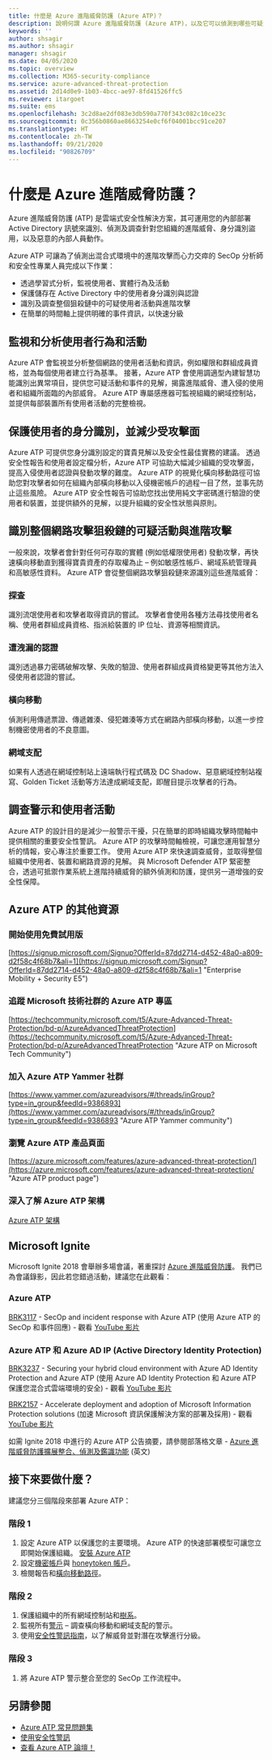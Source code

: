 ```yaml
---
title: 什麼是 Azure 進階威脅防護 (Azure ATP)？
description: 說明何謂 Azure 進階威脅防護 (Azure ATP)，以及它可以偵測到哪些可疑活動種類
keywords: ''
author: shsagir
ms.author: shsagir
manager: shsagir
ms.date: 04/05/2020
ms.topic: overview
ms.collection: M365-security-compliance
ms.service: azure-advanced-threat-protection
ms.assetid: 2d14d0e9-1b03-4bcc-ae97-8fd41526ffc5
ms.reviewer: itargoet
ms.suite: ems
ms.openlocfilehash: 3c2d8ae2df083e3db590a770f343c082c10ce23c
ms.sourcegitcommit: 0c356b0860ae8663254e0cf6f04001bcc91ce207
ms.translationtype: HT
ms.contentlocale: zh-TW
ms.lasthandoff: 09/21/2020
ms.locfileid: "90826709"
---
```

# <a name="what-is-azure-advanced-threat-protection"></a>什麼是 Azure 進階威脅防護？

Azure 進階威脅防護 (ATP) 是雲端式安全性解決方案，其可運用您的內部部署 Active Directory 訊號來識別、偵測及調查針對您組織的進階威脅、身分識別盜用，以及惡意的內部人員動作。

Azure ATP 可讓為了偵測出混合式環境中的進階攻擊而心力交瘁的 SecOp 分析師和安全性專業人員完成以下作業：

- 透過學習式分析，監視使用者、實體行為及活動
- 保護儲存在 Active Directory 中的使用者身分識別與認證
- 識別及調查整個狙殺鏈中的可疑使用者活動與進階攻擊
- 在簡單的時間軸上提供明確的事件資訊，以快速分級

## <a name="monitor-and-profile-user-behavior-and-activities"></a>監視和分析使用者行為和活動

Azure ATP 會監視並分析整個網路的使用者活動和資訊，例如權限和群組成員資格，並為每個使用者建立行為基準。 接著，Azure ATP 會使用調適型內建智慧功能識別出異常項目，提供您可疑活動和事件的見解，揭露進階威脅、遭入侵的使用者和組織所面臨的內部威脅。 Azure ATP 專屬感應器可監視組織的網域控制站，並提供每部裝置所有使用者活動的完整檢視。

## <a name="protect-user-identities-and-reduce-the-attack-surface"></a>保護使用者的身分識別，並減少受攻擊面

Azure ATP 可提供您身分識別設定的寶貴見解以及安全性最佳實務的建議。 透過安全性報告和使用者設定檔分析，Azure ATP 可協助大幅減少組織的受攻擊面，提高入侵使用者認證與發動攻擊的難度。 Azure ATP 的視覺化橫向移動路徑可協助您對攻擊者如何在組織內部橫向移動以入侵機密帳戶的過程一目了然，並事先防止這些風險。 Azure ATP 安全性報告可協助您找出使用純文字密碼進行驗證的使用者和裝置，並提供額外的見解，以提升組織的安全性狀態與原則。

## <a name="identify-suspicious-activities-and-advanced-attacks-across-the-cyber-attack-kill-chain"></a>識別整個網路攻擊狙殺鏈的可疑活動與進階攻擊

一般來說，攻擊者會針對任何可存取的實體 (例如低權限使用者) 發動攻擊，再快速橫向移動直到獲得寶貴資產的存取權為止 – 例如敏感性帳戶、網域系統管理員和高敏感性資料。 Azure ATP 會從整個網路攻擊狙殺鏈來源識別這些進階威脅：

### <a name="reconnaissance"></a>探查

識別流氓使用者和攻擊者取得資訊的嘗試。 攻擊者會使用各種方法尋找使用者名稱、使用者群組成員資格、指派給裝置的 IP 位址、資源等相關資訊。

### <a name="compromised-credentials"></a>遭洩漏的認證

識別透過暴力密碼破解攻擊、失敗的驗證、使用者群組成員資格變更等其他方法入侵使用者認證的嘗試。

### <a name="lateral-movements"></a>橫向移動

偵測利用傳遞票證、傳遞雜湊、侵犯雜湊等方式在網路內部橫向移動，以進一步控制機密使用者的不良意圖。

### <a name="domain-dominance"></a>網域支配

如果有人透過在網域控制站上遠端執行程式碼及 DC Shadow、惡意網域控制站複寫、Golden Ticket 活動等方法達成網域支配，即醒目提示攻擊者的行為。

## <a name="investigate-alerts-and-user-activities"></a>調查警示和使用者活動

Azure ATP 的設計目的是減少一般警示干擾，只在簡單的即時組織攻擊時間軸中提供相關的重要安全性警訊。 Azure ATP 的攻擊時間軸檢視，可讓您運用智慧分析的情報，安心專注於重要工作。 使用 Azure ATP 來快速調查威脅，並取得整個組織中使用者、裝置和網路資源的見解。 與 Microsoft Defender ATP 緊密整合，透過可抵禦作業系統上進階持續威脅的額外偵測和防護，提供另一道增強的安全性保障。

## <a name="additional-resources-for-azure-atp"></a>Azure ATP 的其他資源

### <a name="start-a-free-trial"></a>開始使用免費試用版

[https://signup.microsoft.com/Signup?OfferId=87dd2714-d452-48a0-a809-d2f58c4f68b7&ali=1](https://signup.microsoft.com/Signup?OfferId=87dd2714-d452-48a0-a809-d2f58c4f68b7&ali=1 "Enterprise Mobility + Security E5")

### <a name="follow-azure-atp-on-microsoft-tech-community"></a>追蹤 Microsoft 技術社群的 Azure ATP 專區

[https://techcommunity.microsoft.com/t5/Azure-Advanced-Threat-Protection/bd-p/AzureAdvancedThreatProtection](https://techcommunity.microsoft.com/t5/Azure-Advanced-Threat-Protection/bd-p/AzureAdvancedThreatProtection "Azure ATP on Microsoft Tech Community")

### <a name="join-the-azure-atp-yammer-community"></a>加入 Azure ATP Yammer 社群

[https://www.yammer.com/azureadvisors/#/threads/inGroup?type=in_group&feedId=9386893](https://www.yammer.com/azureadvisors/#/threads/inGroup?type=in_group&feedId=9386893 "Azure ATP Yammer community")

### <a name="visit-the-azure-atp-product-page"></a>瀏覽 Azure ATP 產品頁面

[https://azure.microsoft.com/features/azure-advanced-threat-protection/](https://azure.microsoft.com/features/azure-advanced-threat-protection/ "Azure ATP product page")

### <a name="learn-more-about-azure-atp-architecture"></a>深入了解 Azure ATP 架構

 [Azure ATP 架構](architecture.md)

## <a name="microsoft-ignite"></a>Microsoft Ignite

Microsoft Ignite 2018 會舉辦多場會議，著重探討 [Azure 進階威脅防護](https://myignite.techcommunity.microsoft.com/sessions?q=Azure%2520Advanced%2520Threat%2520Protection&t=%257B%2522from%2522%253A%25222018-09-23T08%253A00%253A00-04%253A00%2522%252C%2522to%2522%253A%25222018-09-28T19%253A00%253A00-04%253A00%2522%257D)。 我們已為會議錄影，因此若您錯過活動，建議您在此觀看：

### <a name="azure-atp"></a>Azure ATP

[BRK3117](https://myignite.techcommunity.microsoft.com/videos/65780) - SecOp and incident response with Azure ATP (使用 Azure ATP 的 SecOp 和事件回應) - 觀看 [YouTube 影片](https://www.youtube.com/watch?v=QXZIfH0wP3Q)

### <a name="azure-atp-and-azure-ad-ip-active-directory-identity-protection"></a>Azure ATP 和 Azure AD IP (Active Directory Identity Protection)

[BRK3237](https://myignite.techcommunity.microsoft.com/videos/64523) - Securing your hybrid cloud environment with Azure AD Identity Protection and Azure ATP (使用 Azure AD Identity Protection 和 Azure ATP 保護您混合式雲端環境的安全) - 觀看 [YouTube 影片](https://www.youtube.com/watch?v=X7CXaok6GbM)

[BRK2157](https://myignite.techcommunity.microsoft.com/videos/65776) - Accelerate deployment and adoption of Microsoft Information Protection solutions (加速 Microsoft 資訊保護解決方案的部署及採用) - 觀看 [YouTube 影片](https://www.youtube.com/watch?v=Foh-XDVbPog)

如需 Ignite 2018 中進行的 Azure ATP 公告摘要，請參閱部落格文章 - [Azure 進階威脅防護擴展整合、偵測及鑑識功能](https://techcommunity.microsoft.com/t5/Enterprise-Mobility-Security/Azure-Advanced-Threat-Protection-Expands-Integrations-Detections/ba-p/262409) \(英文\)

## <a name="whats-next"></a>接下來要做什麼？

建議您分三個階段來部署 Azure ATP：

### <a name="phase-1"></a>階段 1

1. 設定 Azure ATP 以保護您的主要環境。 Azure ATP 的快速部署模型可讓您立即開始保護組織。 [安裝 Azure ATP](install-step1.md)
1. 設定[機密帳戶](sensitive-accounts.md)與 [honeytoken 帳戶](install-step7.md)。
1. 檢閱報告和[橫向移動路徑](use-case-lateral-movement-path.md)。

### <a name="phase-2"></a>階段 2

1. 保護組織中的所有網域控制站和[樹系](multi-forest.md)。
1. 監視所有[警示](working-with-suspicious-activities.md) – 調查橫向移動和網域支配的警示。
1. 使用[安全性警訊指南](suspicious-activity-guide.md)，以了解威脅並對潛在攻擊進行分級。

### <a name="phase-3"></a>階段 3

1. 將 Azure ATP 警示整合至您的 SecOp 工作流程中。

## <a name="see-also"></a>另請參閱

- [Azure ATP 常見問題集](technical-faq.md)
- [使用安全性警訊](working-with-suspicious-activities.md)
- [查看 Azure ATP 論壇！](https://aka.ms/azureatpcommunity)

